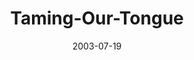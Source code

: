 ---
layout: music 
title: "Taming-Our-Tongue"
series: "Letter From a Revolutionary"
date: 2003-07-19 
description: "A look at themes such as temptation, patience, and anger from the Bible’s Book of James."
audio: "http://www.crossroads.net/audio/2003%20-%20July%20-%20LFAR/LFAR_04_07-20-03_Taming_Our_Tongue.mp3"
audio-duration: "35:33"
---
